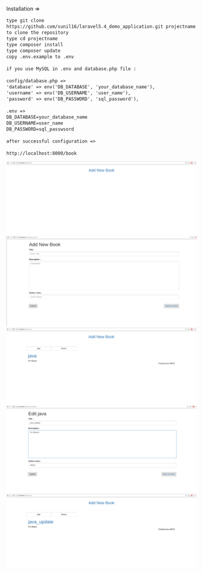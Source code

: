 Installation =>

    type git clone https://github.com/sunil16/laravel5.4_demo_application.git projectname to clone the repository
    type cd projectname
    type composer install
    type composer update
    copy .env.example to .env

    if you use MySQL in .env and database.php file :

    config/database.php =>
    'database' => env('DB_DATABASE', 'your_database_name'),
    'username' => env('DB_USERNAME', 'user_name'),
    'password' => env('DB_PASSWORD', 'sql_password'),

    .env =>
    DB_DATABASE=your_database_name
    DB_USERNAME=user_name
    DB_PASSWORD=sql_passwsord

    after successful configuration =>

    http://localhost:8000/book

   ![myimage-alt-tag](https://github.com/sunil16/laravel5.4_demo_application/blob/master/public/img/Selection_012.png)
   <br>
      ![myimage-alt-tag](https://github.com/sunil16/laravel5.4_demo_application/blob/master/public/img/Selection_013.png)
      <br>
         ![myimage-alt-tag](https://github.com/sunil16/laravel5.4_demo_application/blob/master/public/img/Selection_014.png)
         <br>
            ![myimage-alt-tag](https://github.com/sunil16/laravel5.4_demo_application/blob/master/public/img/Selection_015.png)
            <br>
            ![myimage-alt-tag](https://github.com/sunil16/laravel5.4_demo_application/blob/master/public/img/Selection_016.png)
